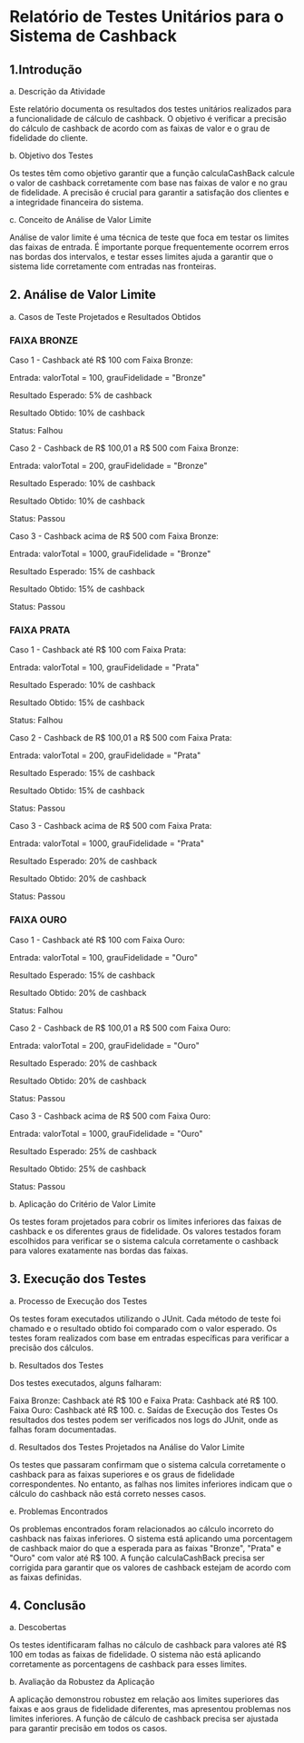 # Relatório de Testes Unitários para o Sistema de Cashback

## 1.Introdução

a. Descrição da Atividade

Este relatório documenta os resultados dos testes unitários realizados para a funcionalidade de cálculo de cashback. O objetivo é verificar a precisão do cálculo de cashback de acordo com as faixas de valor e o grau de fidelidade do cliente.

b. Objetivo dos Testes

Os testes têm como objetivo garantir que a função calculaCashBack calcule o valor de cashback corretamente com base nas faixas de valor e no grau de fidelidade. A precisão é crucial para garantir a satisfação dos clientes e a integridade financeira do sistema.

c. Conceito de Análise de Valor Limite

Análise de valor limite é uma técnica de teste que foca em testar os limites das faixas de entrada. É importante porque frequentemente ocorrem erros nas bordas dos intervalos, e testar esses limites ajuda a garantir que o sistema lide corretamente com entradas nas fronteiras.

## 2. Análise de Valor Limite
a. Casos de Teste Projetados e Resultados Obtidos

### FAIXA BRONZE

Caso 1 - Cashback até R$ 100 com Faixa Bronze:

Entrada: valorTotal = 100, grauFidelidade = "Bronze"

Resultado Esperado: 5% de cashback

Resultado Obtido: 10% de cashback

Status: Falhou

Caso 2 - Cashback de R$ 100,01 a R$ 500 com Faixa Bronze:

Entrada: valorTotal = 200, grauFidelidade = "Bronze"

Resultado Esperado: 10% de cashback

Resultado Obtido: 10% de cashback

Status: Passou

Caso 3 - Cashback acima de R$ 500 com Faixa Bronze:

Entrada: valorTotal = 1000, grauFidelidade = "Bronze"

Resultado Esperado: 15% de cashback

Resultado Obtido: 15% de cashback

Status: Passou

### FAIXA PRATA

Caso 1 - Cashback até R$ 100 com Faixa Prata:

Entrada: valorTotal = 100, grauFidelidade = "Prata"

Resultado Esperado: 10% de cashback

Resultado Obtido: 15% de cashback

Status: Falhou

Caso 2 - Cashback de R$ 100,01 a R$ 500 com Faixa Prata:

Entrada: valorTotal = 200, grauFidelidade = "Prata"

Resultado Esperado: 15% de cashback

Resultado Obtido: 15% de cashback

Status: Passou

Caso 3 - Cashback acima de R$ 500 com Faixa Prata:

Entrada: valorTotal = 1000, grauFidelidade = "Prata"

Resultado Esperado: 20% de cashback

Resultado Obtido: 20% de cashback

Status: Passou

### FAIXA OURO

Caso 1 - Cashback até R$ 100 com Faixa Ouro:

Entrada: valorTotal = 100, grauFidelidade = "Ouro"

Resultado Esperado: 15% de cashback

Resultado Obtido: 20% de cashback

Status: Falhou

Caso 2 - Cashback de R$ 100,01 a R$ 500 com Faixa Ouro:

Entrada: valorTotal = 200, grauFidelidade = "Ouro"

Resultado Esperado: 20% de cashback

Resultado Obtido: 20% de cashback

Status: Passou

Caso 3 - Cashback acima de R$ 500 com Faixa Ouro:

Entrada: valorTotal = 1000, grauFidelidade = "Ouro"

Resultado Esperado: 25% de cashback

Resultado Obtido: 25% de cashback

Status: Passou

b. Aplicação do Critério de Valor Limite

Os testes foram projetados para cobrir os limites inferiores das faixas de cashback e os diferentes graus de fidelidade. Os valores testados foram escolhidos para verificar se o sistema calcula corretamente o cashback para valores exatamente nas bordas das faixas.

## 3. Execução dos Testes
a. Processo de Execução dos Testes

Os testes foram executados utilizando o JUnit. Cada método de teste foi chamado e o resultado obtido foi comparado com o valor esperado. Os testes foram realizados com base em entradas específicas para verificar a precisão dos cálculos.

b. Resultados dos Testes

Dos testes executados, alguns falharam:

Faixa Bronze: Cashback até R$ 100 e Faixa Prata: Cashback até R$ 100.
Faixa Ouro: Cashback até R$ 100.
c. Saídas de Execução dos Testes
Os resultados dos testes podem ser verificados nos logs do JUnit, onde as falhas foram documentadas.

d. Resultados dos Testes Projetados na Análise do Valor Limite

Os testes que passaram confirmam que o sistema calcula corretamente o cashback para as faixas superiores e os graus de fidelidade correspondentes. No entanto, as falhas nos limites inferiores indicam que o cálculo do cashback não está correto nesses casos.

e. Problemas Encontrados

Os problemas encontrados foram relacionados ao cálculo incorreto do cashback nas faixas inferiores. O sistema está aplicando uma porcentagem de cashback maior do que a esperada para as faixas "Bronze", "Prata" e "Ouro" com valor até R$ 100. A função calculaCashBack precisa ser corrigida para garantir que os valores de cashback estejam de acordo com as faixas definidas.

## 4. Conclusão

a. Descobertas

Os testes identificaram falhas no cálculo de cashback para valores até R$ 100 em todas as faixas de fidelidade. O sistema não está aplicando corretamente as porcentagens de cashback para esses limites.

b. Avaliação da Robustez da Aplicação

A aplicação demonstrou robustez em relação aos limites superiores das faixas e aos graus de fidelidade diferentes, mas apresentou problemas nos limites inferiores. A função de cálculo de cashback precisa ser ajustada para garantir precisão em todos os casos.